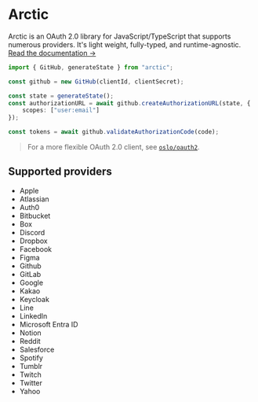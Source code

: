 # Arctic

Arctic is an OAuth 2.0 library for JavaScript/TypeScript that supports numerous providers. It's light weight, fully-typed, and runtime-agnostic. [Read the documentation →](https://arctic.js.org)

```ts
import { GitHub, generateState } from "arctic";

const github = new GitHub(clientId, clientSecret);

const state = generateState();
const authorizationURL = await github.createAuthorizationURL(state, {
	scopes: ["user:email"]
});

const tokens = await github.validateAuthorizationCode(code);
```

> For a more flexible OAuth 2.0 client, see [`oslo/oauth2`](http://github.com/pilcrowonpaper/oslo).

## Supported providers

- Apple
- Atlassian
- Auth0
- Bitbucket
- Box
- Discord
- Dropbox
- Facebook
- Figma
- Github
- GitLab
- Google
- Kakao
- Keycloak
- Line
- LinkedIn
- Microsoft Entra ID
- Notion
- Reddit
- Salesforce
- Spotify
- Tumblr
- Twitch
- Twitter
- Yahoo

